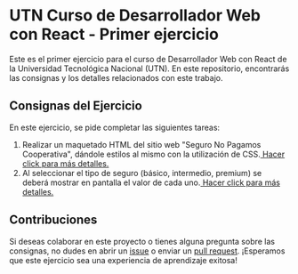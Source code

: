 # UTN Curso de Desarrollador Web con React - Primer ejercicio

Este es el primer ejercicio para el curso de Desarrollador Web con React de la Universidad Tecnológica Nacional (UTN). En este repositorio, encontrarás las consignas y los detalles relacionados con este trabajo.

## Consignas del Ejercicio

En este ejercicio, se pide completar las siguientes tareas:

1. Realizar un maquetado HTML del sitio web "Seguro No Pagamos Cooperativa",
dándole estilos al mismo con la utilización de CSS.[ Hacer click para más detalles.](ejercitacion.pdf)
2. Al seleccionar el tipo de seguro (básico, intermedio, premium) se deberá mostrar en pantalla el
valor de cada uno.[ Hacer click para más detalles.](ejercitacion.pdf)


## Contribuciones

Si deseas colaborar en este proyecto o tienes alguna pregunta sobre las consignas, no dudes en abrir un [issue](https://github.com/tuusuario/turepositorio/issues) o enviar un [pull request](https://github.com/Matiaswyso/UTN-REACT-Ejercicio1/pulls). ¡Esperamos que este ejercicio sea una experiencia de aprendizaje exitosa!